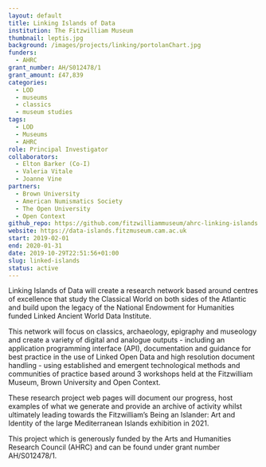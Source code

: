 ```yaml
---
layout: default
title: Linking Islands of Data
institution: The Fitzwilliam Museum
thumbnail: leptis.jpg
background: /images/projects/linking/portolanChart.jpg
funders:
  - AHRC
grant_number: AH/S012478/1
grant_amount: £47,839
categories:
  - LOD
  - museums
  - classics
  - museum studies
tags:
  - LOD
  - Museums
  - AHRC
role: Principal Investigator
collaborators:
  - Elton Barker (Co-I)
  - Valeria Vitale
  - Joanne Vine
partners:
  - Brown University
  - American Numismatics Society
  - The Open University
  - Open Context
github_repo: https://github.com/fitzwilliammuseum/ahrc-linking-islands
website: https://data-islands.fitzmuseum.cam.ac.uk
start: 2019-02-01
end: 2020-01-31
date: 2019-10-29T22:51:56+01:00
slug: linked-islands
status: active
---
```

Linking Islands of Data will create a research network based around centres of excellence that study the Classical World on both sides of the Atlantic and build upon the legacy of the National Endowment for Humanities funded Linked Ancient World Data Institute.

This network will focus on classics, archaeology, epigraphy and museology and create a variety of digital and analogue outputs - including an application programming interface (API), documentation and guidance for best practice in the use of Linked Open Data and high resolution document handling - using established and emergent technological methods and communities of practice based around 3 workshops held at the Fitzwilliam Museum, Brown University and Open Context.

These research project web pages will document our progress, host examples of what we generate and provide an archive of activity whilst ultimately leading towards the Fitzwilliam’s Being an Islander: Art and Identity of the large Mediterranean Islands exhibition in 2021.

This project which is generously funded by the Arts and Humanities Research Council (AHRC) and can be found under grant number AH/S012478/1.
